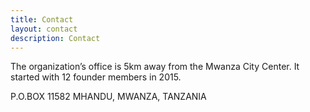 ```yaml
---
title: Contact
layout: contact
description: Contact
---
```


The organization’s office is 5km away from the Mwanza City Center. It started with 12 founder members in 2015.

P.O.BOX 11582 MHANDU, MWANZA, TANZANIA
